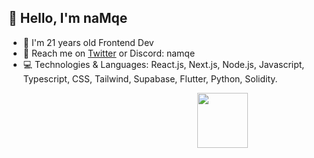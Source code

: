 ## 👋 Hello, I'm naMqe

- 👨 I'm 21 years old Frontend Dev
- 📨 Reach me on [Twitter](https://x.com/naMqe7) or Discord: namqe
- 💻 Technologies & Languages: React.js, Next.js, Node.js, Javascript, Typescript, CSS, Tailwind, Supabase, Flutter, Python, Solidity.

<img align="right" width="40%" height="15%" src="https://github-readme-streak-stats.herokuapp.com/?user=naMqe-h&theme=dark">
